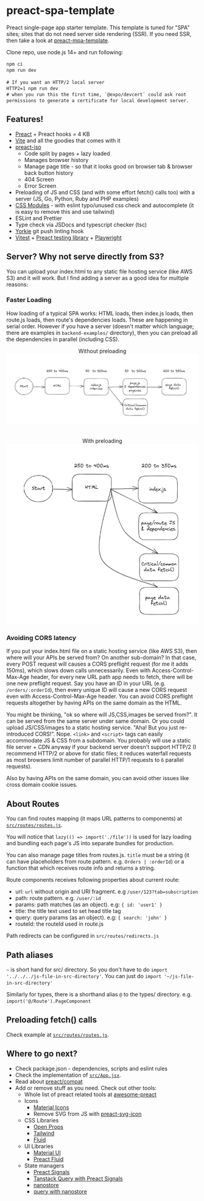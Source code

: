 # preact-spa-template

Preact single-page app starter template. This template is tuned for "SPA" sites; sites that do not need server side rendering (SSR). If you need SSR, then take a look at [preact-mpa-template](https://github.com/Munawwar/preact-mpa-template).

Clone repo, use node.js 14+ and run following:

```
npm ci
npm run dev

# If you want an HTTP/2 local server
HTTP2=1 npm run dev
# when you run this the first time, `@expo/devcert` could ask root permissions to generate a certificate for local development server.
```

## Features!

- [Preact](https://github.com/preactjs/preact) + Preact hooks = 4 KB
- [Vite](https://vitejs.dev) and all the goodies that comes with it
- [preact-iso](https://github.com/preactjs/preact-iso)
  - Code split by pages + lazy loaded
  - Manages browser history
  - Manage page title - so that it looks good on browser tab & browser back button history
  - 404 Screen
  - Error Screen
- Preloading of JS and CSS (and with some effort fetch() calls too) with a server (JS, Go, Python, Ruby and PHP examples)
- [CSS Modules](https://github.com/css-modules/css-modules) - with eslint typo/unused css check and autocomplete (it is easy to remove this and use tailwind)
- ESLint and Prettier
- Type check via JSDocs and typescript checker (tsc)
- [Yorkie](https://www.npmjs.com/package/yorkie) git push linting hook
- [Vitest](https://vitest.dev/) + [Preact testing library](https://preactjs.com/guide/v10/preact-testing-library/) + [Playwright](https://playwright.dev/)

## Server? Why not serve directly from S3?

You can upload your index.html to any static file hosting service (like AWS S3) and it will work. But I find adding a server as a good idea for multiple reasons:

### Faster Loading

How loading of a typical SPA works: HTML loads, then index.js loads, then route.js loads, then route's dependencies loads. These are happening in serial order. However if you have a server (doesn't matter which language; there are examples in `backend-examples/` directory), then you can preload all the dependencies in parallel (including CSS).

<div style="text-align: center">

Without preloading
<br>
![Without preloading](./docs/without-preload.png)
<br><br>

With preloading<br>
![With preloading](./docs/with-preload.png)

</div>

### Avoiding CORS latency

If you put your index.html file on a static hosting service (like AWS S3), then where will your APIs be served from? On another sub-domain? In that case, every POST request will causes a CORS preflight request (for me it adds 150ms), which slows down calls unnecessarily. Even with Access-Control-Max-Age header, for every new URL path app needs to fetch, there will be one new preflight request. Say you have an ID in your URL (e.g. `/orders/:orderId`), then every unique ID will cause a new CORS request even with Access-Control-Max-Age header. You can avoid CORS preflight requests altogether by having APIs on the same domain as the HTML.

You might be thinking, "ok so where will JS,CSS,images be served from?". It can be served from the same server under same domain. Or you could upload JS/CSS/images to a static hosting service. "Aha! But you just re-introduced CORS!". Nope. `<link>` and `<script>` tags can easily accommodate JS & CSS from a subdomain. You probably will use a static file server + CDN anyway if your backend server doesn't support HTTP/2 (I recommend HTTP/2 or above for static files; it reduces waterfall requests as most browsers limit number of parallel HTTP/1 requests to `6` parallel requests).

Also by having APIs on the same domain, you can avoid other issues like cross domain cookie issues.

## About Routes

You can find routes mapping (it maps URL patterns to components) at [`src/routes/routes.js`](https://github.com/Munawwar/preact-spa-template/blob/preload/src/routes/routes.js).

You will notice that <code>lazy(() =&gt; import('./file'))</code> is
used for lazy loading and bundling each page's JS into separate bundles
for production.

You can also manage page titles from routes.js. `title` must be a string (it can have placeholders from route pattern. e.g. `Orders | :orderId`) or a function that which receives route info and returns a string.

Route components receives following properties about current route:

- url: `url` without origin and URI fragment. e.g `/user/123?tab=subscription`
- path: route pattern. e.g. `/user/:id`
- params: path matches (as an object). e.g: `{ id: 'user1' }`
- title: the title text used to set head title tag
- query: query params (as an object). e.g: `{ search: 'john' }`
- routeId: the routeId used in route.js

Path redirects can be configured in `src/routes/redirects.js`

## Path aliases

`~` is short hand for src/ directory. So you don't have to do `import '../../../js-file-in-src-directory'`. You can just do `import '~/js-file-in-src-directory'`

Similarly for types, there is a shorthand alias `@` to the types/ directory. e.g. `import('@/Route').PageComponent`

## Preloading fetch() calls

Check example at [`src/routes/routes.js`](https://github.com/Munawwar/preact-spa-template/blob/preload/src/routes/routes.js).

## Where to go next?

- Check package.json - dependencies, scripts and eslint rules
- Check the implementation of [`src/App.jsx`](https://github.com/Munawwar/preact-spa-template/blob/preload/src/App.jsx).
- Read about [preact/compat](https://preactjs.com/guide/v10/switching-to-preact/)
- Add or remove stuff as you need. Check out other tools:
  - Whole list of preact related tools at [awesome-preact](https://github.com/preactjs/awesome-preact)
  - Icons
    - [Material Icons](https://github.com/material-icons/material-icons)
    - Remove SVG from JS with [preact-svg-icon](https://www.npmjs.com/package/preact-svg-icon)
  - CSS Libraries
    - [Open Props](https://open-props.style)
    - [Tailwind](https://tailwindcss.com)
    - [Fluid](https://fluid.tw/)
  - UI Libraries
    - [Material UI](https://github.com/mui/material-ui/tree/master/examples/material-preact)
    - [Preact Fluid](https://github.com/ajainvivek/preact-fluid)
  - State managers
    - [Preact Signals](https://preactjs.com/guide/v10/signals/)
    - [Tanstack Query with Preact Signals](https://www.npmjs.com/package/@preact-signals/query)
    - [nanostore](https://github.com/nanostores/nanostores)
    - [query with nanostore](https://github.com/nanostores/query)

